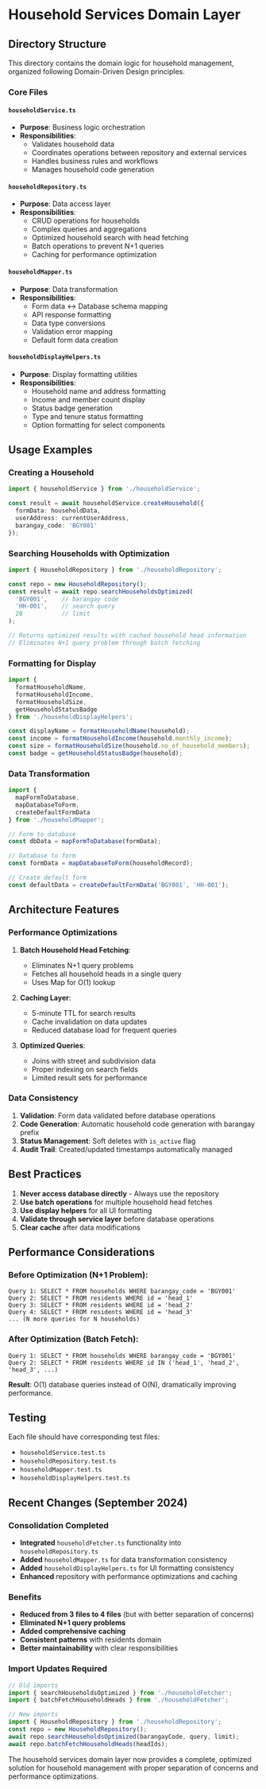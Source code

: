 # Household Services Domain Layer

## Directory Structure

This directory contains the domain logic for household management, organized following Domain-Driven Design principles.

### Core Files

#### `householdService.ts`
- **Purpose**: Business logic orchestration
- **Responsibilities**: 
  - Validates household data
  - Coordinates operations between repository and external services
  - Handles business rules and workflows
  - Manages household code generation

#### `householdRepository.ts`
- **Purpose**: Data access layer
- **Responsibilities**:
  - CRUD operations for households
  - Complex queries and aggregations
  - Optimized household search with head fetching
  - Batch operations to prevent N+1 queries
  - Caching for performance optimization

#### `householdMapper.ts`
- **Purpose**: Data transformation
- **Responsibilities**:
  - Form data ↔ Database schema mapping
  - API response formatting
  - Data type conversions
  - Validation error mapping
  - Default form data creation

#### `householdDisplayHelpers.ts`
- **Purpose**: Display formatting utilities
- **Responsibilities**:
  - Household name and address formatting
  - Income and member count display
  - Status badge generation
  - Type and tenure status formatting
  - Option formatting for select components

## Usage Examples

### Creating a Household
```typescript
import { householdService } from './householdService';

const result = await householdService.createHousehold({
  formData: householdData,
  userAddress: currentUserAddress,
  barangay_code: 'BGY001'
});
```

### Searching Households with Optimization
```typescript
import { HouseholdRepository } from './householdRepository';

const repo = new HouseholdRepository();
const result = await repo.searchHouseholdsOptimized(
  'BGY001',    // barangay code
  'HH-001',    // search query
  20           // limit
);

// Returns optimized results with cached household head information
// Eliminates N+1 query problem through batch fetching
```

### Formatting for Display
```typescript
import { 
  formatHouseholdName, 
  formatHouseholdIncome,
  formatHouseholdSize,
  getHouseholdStatusBadge 
} from './householdDisplayHelpers';

const displayName = formatHouseholdName(household);
const income = formatHouseholdIncome(household.monthly_income);
const size = formatHouseholdSize(household.no_of_household_members);
const badge = getHouseholdStatusBadge(household);
```

### Data Transformation
```typescript
import { 
  mapFormToDatabase, 
  mapDatabaseToForm,
  createDefaultFormData 
} from './householdMapper';

// Form to database
const dbData = mapFormToDatabase(formData);

// Database to form
const formData = mapDatabaseToForm(householdRecord);

// Create default form
const defaultData = createDefaultFormData('BGY001', 'HH-001');
```

## Architecture Features

### Performance Optimizations

1. **Batch Household Head Fetching**: 
   - Eliminates N+1 query problems
   - Fetches all household heads in a single query
   - Uses Map for O(1) lookup

2. **Caching Layer**:
   - 5-minute TTL for search results
   - Cache invalidation on data updates
   - Reduced database load for frequent queries

3. **Optimized Queries**:
   - Joins with street and subdivision data
   - Proper indexing on search fields
   - Limited result sets for performance

### Data Consistency

1. **Validation**: Form data validated before database operations
2. **Code Generation**: Automatic household code generation with barangay prefix
3. **Status Management**: Soft deletes with `is_active` flag
4. **Audit Trail**: Created/updated timestamps automatically managed

## Best Practices

1. **Never access database directly** - Always use the repository
2. **Use batch operations** for multiple household head fetches
3. **Use display helpers** for all UI formatting
4. **Validate through service layer** before database operations
5. **Clear cache** after data modifications

## Performance Considerations

### Before Optimization (N+1 Problem):
```
Query 1: SELECT * FROM households WHERE barangay_code = 'BGY001'
Query 2: SELECT * FROM residents WHERE id = 'head_1'
Query 3: SELECT * FROM residents WHERE id = 'head_2'
Query 4: SELECT * FROM residents WHERE id = 'head_3'
... (N more queries for N households)
```

### After Optimization (Batch Fetch):
```
Query 1: SELECT * FROM households WHERE barangay_code = 'BGY001'
Query 2: SELECT * FROM residents WHERE id IN ('head_1', 'head_2', 'head_3', ...)
```

**Result**: O(1) database queries instead of O(N), dramatically improving performance.

## Testing

Each file should have corresponding test files:
- `householdService.test.ts`
- `householdRepository.test.ts`
- `householdMapper.test.ts`
- `householdDisplayHelpers.test.ts`

## Recent Changes (September 2024)

### Consolidation Completed
- **Integrated** `householdFetcher.ts` functionality into `householdRepository.ts`
- **Added** `householdMapper.ts` for data transformation consistency
- **Added** `householdDisplayHelpers.ts` for UI formatting consistency
- **Enhanced** repository with performance optimizations and caching

### Benefits
- **Reduced from 3 files to 4 files** (but with better separation of concerns)
- **Eliminated N+1 query problems**
- **Added comprehensive caching**
- **Consistent patterns** with residents domain
- **Better maintainability** with clear responsibilities

### Import Updates Required
```typescript
// Old imports
import { searchHouseholdsOptimized } from './householdFetcher';
import { batchFetchHouseholdHeads } from './householdFetcher';

// New imports
import { HouseholdRepository } from './householdRepository';
const repo = new HouseholdRepository();
await repo.searchHouseholdsOptimized(barangayCode, query, limit);
await repo.batchFetchHouseholdHeads(headIds);
```

The household services domain layer now provides a complete, optimized solution for household management with proper separation of concerns and performance optimizations.